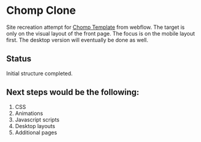# Chomp Clone
Site recreation attempt for [Chomp Template](https://chomp.webflow.io/) from webflow. The target is only on the visual layout of the front page. The focus is on the mobile layout first. The desktop version will eventually be done as well.

## Status
Initial structure completed.

## Next steps would be the following:
1. CSS
2. Animations
3. Javascript scripts
4. Desktop layouts
5. Additional pages